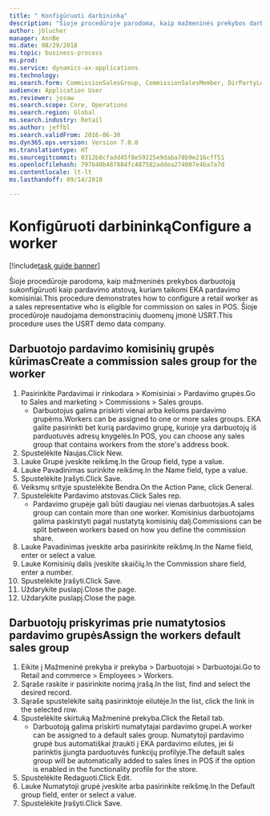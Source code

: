 ```yaml
--- 
title: " Konfigūruoti darbininką"
description: "Šioje procedūroje parodoma, kaip mažmeninės prekybos darbuotoją sukonfigūruoti kaip pardavimo atstovą, kuriam taikomi EKA pardavimo komisiniai."
author: jblucher
manager: AnnBe
ms.date: 08/29/2018
ms.topic: business-process
ms.prod: 
ms.service: dynamics-ax-applications
ms.technology: 
ms.search.form: CommissionSalesGroup, CommissionSalesMember, DirPartyLookup, HcmWorker
audience: Application User
ms.reviewer: josaw
ms.search.scope: Core, Operations
ms.search.region: Global
ms.search.industry: Retail
ms.author: jeffbl
ms.search.validFrom: 2016-06-30
ms.dyn365.ops.version: Version 7.0.0
ms.translationtype: HT
ms.sourcegitcommit: 0312b8cfadd45f8e59225e9daba78b9e216cff51
ms.openlocfilehash: 797640b487884fc487582addea274007e4ba7a7d
ms.contentlocale: lt-lt
ms.lasthandoff: 09/14/2018

---
```

# <a name="configure-a-worker"></a><span data-ttu-id="610c4-103"> Konfigūruoti darbininką</span><span class="sxs-lookup"><span data-stu-id="610c4-103">Configure a worker</span></span>

[!include[task guide banner](../includes/task-guide-banner.md)]

<span data-ttu-id="610c4-104">Šioje procedūroje parodoma, kaip mažmeninės prekybos darbuotoją sukonfigūruoti kaip pardavimo atstovą, kuriam taikomi EKA pardavimo komisiniai.</span><span class="sxs-lookup"><span data-stu-id="610c4-104">This procedure demonstrates how to configure a retail worker as a sales representative who is eligible for commission on sales in POS.</span></span> <span data-ttu-id="610c4-105">Šioje procedūroje naudojama demonstracinių duomenų įmonė USRT.</span><span class="sxs-lookup"><span data-stu-id="610c4-105">This procedure uses the USRT demo data company.</span></span>


## <a name="create-a-commission-sales-group-for-the-worker"></a><span data-ttu-id="610c4-106">Darbuotojo pardavimo komisinių grupės kūrimas</span><span class="sxs-lookup"><span data-stu-id="610c4-106">Create a commission sales group for the worker</span></span>
1. <span data-ttu-id="610c4-107">Pasirinkite Pardavimai ir rinkodara > Komisiniai > Pardavimo grupės.</span><span class="sxs-lookup"><span data-stu-id="610c4-107">Go to Sales and marketing > Commissions > Sales groups.</span></span>
    * <span data-ttu-id="610c4-108">Darbuotojus galima priskirti vienai arba kelioms pardavimo grupėms.</span><span class="sxs-lookup"><span data-stu-id="610c4-108">Workers can be assigned to one or more sales groups.</span></span> <span data-ttu-id="610c4-109">EKA galite pasirinkti bet kurią pardavimo grupę, kurioje yra darbuotojų iš parduotuvės adresų knygelės.</span><span class="sxs-lookup"><span data-stu-id="610c4-109">In POS, you can choose any sales group that contains workers from the store's address book.</span></span>  
2. <span data-ttu-id="610c4-110">Spustelėkite Naujas.</span><span class="sxs-lookup"><span data-stu-id="610c4-110">Click New.</span></span>
3. <span data-ttu-id="610c4-111">Lauke Grupė įveskite reikšmę.</span><span class="sxs-lookup"><span data-stu-id="610c4-111">In the Group field, type a value.</span></span>
4. <span data-ttu-id="610c4-112">Lauke Pavadinimas surinkite reikšmę.</span><span class="sxs-lookup"><span data-stu-id="610c4-112">In the Name field, type a value.</span></span>
5. <span data-ttu-id="610c4-113">Spustelėkite Įrašyti.</span><span class="sxs-lookup"><span data-stu-id="610c4-113">Click Save.</span></span>
6. <span data-ttu-id="610c4-114">Veiksmų srityje spustelėkite Bendra.</span><span class="sxs-lookup"><span data-stu-id="610c4-114">On the Action Pane, click General.</span></span>
7. <span data-ttu-id="610c4-115">Spustelėkite Pardavimo atstovas.</span><span class="sxs-lookup"><span data-stu-id="610c4-115">Click Sales rep.</span></span>
    * <span data-ttu-id="610c4-116">Pardavimo grupėje gali būti daugiau nei vienas darbuotojas.</span><span class="sxs-lookup"><span data-stu-id="610c4-116">A sales group can contain more than one worker.</span></span> <span data-ttu-id="610c4-117">Komisinius darbuotojams galima paskirstyti pagal nustatytą komisinių dalį.</span><span class="sxs-lookup"><span data-stu-id="610c4-117">Commissions can be split between workers based on how you define the commission share.</span></span>  
8. <span data-ttu-id="610c4-118">Lauke Pavadinimas įveskite arba pasirinkite reikšmę.</span><span class="sxs-lookup"><span data-stu-id="610c4-118">In the Name field, enter or select a value.</span></span>
9. <span data-ttu-id="610c4-119">Lauke Komisinių dalis įveskite skaičių.</span><span class="sxs-lookup"><span data-stu-id="610c4-119">In the Commission share field, enter a number.</span></span>
10. <span data-ttu-id="610c4-120">Spustelėkite Įrašyti.</span><span class="sxs-lookup"><span data-stu-id="610c4-120">Click Save.</span></span>
11. <span data-ttu-id="610c4-121">Uždarykite puslapį.</span><span class="sxs-lookup"><span data-stu-id="610c4-121">Close the page.</span></span>
12. <span data-ttu-id="610c4-122">Uždarykite puslapį.</span><span class="sxs-lookup"><span data-stu-id="610c4-122">Close the page.</span></span>

## <a name="assign-the-workers-default-sales-group"></a><span data-ttu-id="610c4-123">Darbuotojų priskyrimas prie numatytosios pardavimo grupės</span><span class="sxs-lookup"><span data-stu-id="610c4-123">Assign the workers default sales group</span></span>
1. <span data-ttu-id="610c4-124">Eikite į Mažmeninė prekyba ir prekyba > Darbuotojai > Darbuotojai.</span><span class="sxs-lookup"><span data-stu-id="610c4-124">Go to Retail and commerce > Employees > Workers.</span></span>
2. <span data-ttu-id="610c4-125">Sąraše raskite ir pasirinkite norimą įrašą.</span><span class="sxs-lookup"><span data-stu-id="610c4-125">In the list, find and select the desired record.</span></span>
3. <span data-ttu-id="610c4-126">Sąraše spustelėkite saitą pasirinktoje eilutėje.</span><span class="sxs-lookup"><span data-stu-id="610c4-126">In the list, click the link in the selected row.</span></span>
4. <span data-ttu-id="610c4-127">Spustelėkite skirtuką Mažmeninė prekyba.</span><span class="sxs-lookup"><span data-stu-id="610c4-127">Click the Retail tab.</span></span>
    * <span data-ttu-id="610c4-128">Darbuotoją galima priskirti numatytajai pardavimo grupei.</span><span class="sxs-lookup"><span data-stu-id="610c4-128">A worker can be assigned to a default sales group.</span></span> <span data-ttu-id="610c4-129">Numatytoji pardavimo grupė bus automatiškai įtraukti į EKA pardavimo eilutes, jei ši parinktis įjungta parduotuvės funkcijų profilyje.</span><span class="sxs-lookup"><span data-stu-id="610c4-129">The default sales group will be automatically added to sales lines in POS if the option is enabled in the functionality profile for the store.</span></span>  
5. <span data-ttu-id="610c4-130">Spustelėkite Redaguoti.</span><span class="sxs-lookup"><span data-stu-id="610c4-130">Click Edit.</span></span>
6. <span data-ttu-id="610c4-131">Lauke Numatytoji grupė įveskite arba pasirinkite reikšmę.</span><span class="sxs-lookup"><span data-stu-id="610c4-131">In the Default group field, enter or select a value.</span></span>
7. <span data-ttu-id="610c4-132">Spustelėkite Įrašyti.</span><span class="sxs-lookup"><span data-stu-id="610c4-132">Click Save.</span></span>


